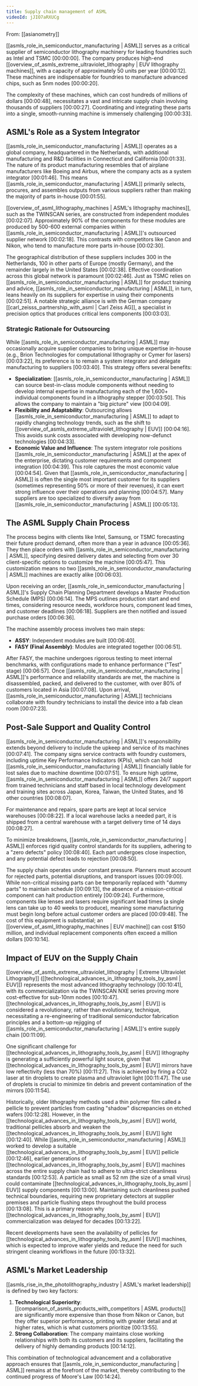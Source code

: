 ```yaml
---
title: Supply chain management of ASML
videoId: jJIO7aRXUCg
---
```


From: [[asianometry]] <br/> 

[[asmls_role_in_semiconductor_manufacturing | ASML]] serves as a critical supplier of semiconductor lithography machinery for leading foundries such as Intel and TSMC <a class="yt-timestamp" data-t="00:00:00">[00:00:00]</a>. The company produces high-end [[overview_of_asmls_extreme_ultraviolet_lithography | EUV lithography machines]], with a capacity of approximately 50 units per year <a class="yt-timestamp" data-t="00:00:12">[00:00:12]</a>. These machines are indispensable for foundries to manufacture advanced chips, such as 5nm nodes <a class="yt-timestamp" data-t="00:00:20">[00:00:20]</a>.

The complexity of these machines, which can cost hundreds of millions of dollars <a class="yt-timestamp" data-t="00:00:48">[00:00:48]</a>, necessitates a vast and intricate supply chain involving thousands of suppliers <a class="yt-timestamp" data-t="00:00:27">[00:00:27]</a>. Coordinating and integrating these parts into a single, smooth-running machine is immensely challenging <a class="yt-timestamp" data-t="00:00:33">[00:00:33]</a>.

## ASML's Role as a System Integrator

[[asmls_role_in_semiconductor_manufacturing | ASML]] operates as a global company, headquartered in the Netherlands, with additional manufacturing and R&D facilities in Connecticut and California <a class="yt-timestamp" data-t="00:01:33">[00:01:33]</a>. The nature of its product manufacturing resembles that of airplane manufacturers like Boeing and Airbus, where the company acts as a system integrator <a class="yt-timestamp" data-t="00:01:46">[00:01:46]</a>. This means [[asmls_role_in_semiconductor_manufacturing | ASML]] primarily selects, procures, and assembles outputs from various suppliers rather than making the majority of parts in-house <a class="yt-timestamp" data-t="00:01:55">[00:01:55]</a>.

[[overview_of_asml_lithography_machines | ASML's lithography machines]], such as the TWINSCAN series, are constructed from independent modules <a class="yt-timestamp" data-t="00:02:07">[00:02:07]</a>. Approximately 90% of the components for these modules are produced by 500-600 external companies within [[asmls_role_in_semiconductor_manufacturing | ASML]]'s outsourced supplier network <a class="yt-timestamp" data-t="00:02:18">[00:02:18]</a>. This contrasts with competitors like Canon and Nikon, who tend to manufacture more parts in-house <a class="yt-timestamp" data-t="00:02:30">[00:02:30]</a>.

The geographical distribution of these suppliers includes 300 in the Netherlands, 100 in other parts of Europe (mostly Germany), and the remainder largely in the United States <a class="yt-timestamp" data-t="00:02:38">[00:02:38]</a>. Effective coordination across this global network is paramount <a class="yt-timestamp" data-t="00:02:46">[00:02:46]</a>. Just as TSMC relies on [[asmls_role_in_semiconductor_manufacturing | ASML]] for product training and advice, [[asmls_role_in_semiconductor_manufacturing | ASML]], in turn, leans heavily on its suppliers for expertise in using their components <a class="yt-timestamp" data-t="00:02:51">[00:02:51]</a>. A notable strategic alliance is with the German company [[carl_zeisss_partnership_with_asml | Carl Zeiss AG]], a specialist in precision optics that produces critical lens components <a class="yt-timestamp" data-t="00:03:03">[00:03:03]</a>.

### Strategic Rationale for Outsourcing

While [[asmls_role_in_semiconductor_manufacturing | ASML]] may occasionally acquire supplier companies to bring unique expertise in-house (e.g., Brion Technologies for computational lithography or Cymer for lasers) <a class="yt-timestamp" data-t="00:03:22">[00:03:22]</a>, its preference is to remain a system integrator and delegate manufacturing to suppliers <a class="yt-timestamp" data-t="00:03:40">[00:03:40]</a>. This strategy offers several benefits:
*   **Specialization**: [[asmls_role_in_semiconductor_manufacturing | ASML]] can source best-in-class module components without needing to develop internal expertise in manufacturing each of the 1,600+ individual components found in a lithography stepper <a class="yt-timestamp" data-t="00:03:50">[00:03:50]</a>. This allows the company to maintain a "big picture" view <a class="yt-timestamp" data-t="00:04:09">[00:04:09]</a>.
*   **Flexibility and Adaptability**: Outsourcing allows [[asmls_role_in_semiconductor_manufacturing | ASML]] to adapt to rapidly changing technology trends, such as the shift to [[overview_of_asmls_extreme_ultraviolet_lithography | EUV]] <a class="yt-timestamp" data-t="00:04:16">[00:04:16]</a>. This avoids sunk costs associated with developing now-defunct technologies <a class="yt-timestamp" data-t="00:04:33">[00:04:33]</a>.
*   **Economic Value and Influence**: The system integrator role positions [[asmls_role_in_semiconductor_manufacturing | ASML]] at the apex of the enterprise, dictating customer requirements and component integration <a class="yt-timestamp" data-t="00:04:39">[00:04:39]</a>. This role captures the most economic value <a class="yt-timestamp" data-t="00:04:54">[00:04:54]</a>. Given that [[asmls_role_in_semiconductor_manufacturing | ASML]] is often the single most important customer for its suppliers (sometimes representing 50% or more of their revenues), it can exert strong influence over their operations and planning <a class="yt-timestamp" data-t="00:04:57">[00:04:57]</a>. Many suppliers are too specialized to diversify away from [[asmls_role_in_semiconductor_manufacturing | ASML]] <a class="yt-timestamp" data-t="00:05:13">[00:05:13]</a>.

## The ASML Supply Chain Process

The process begins with clients like Intel, Samsung, or TSMC forecasting their future product demand, often more than a year in advance <a class="yt-timestamp" data-t="00:05:36">[00:05:36]</a>. They then place orders with [[asmls_role_in_semiconductor_manufacturing | ASML]], specifying desired delivery dates and selecting from over 30 client-specific options to customize the machine <a class="yt-timestamp" data-t="00:05:47">[00:05:47]</a>. This customization means no two [[asmls_role_in_semiconductor_manufacturing | ASML]] machines are exactly alike <a class="yt-timestamp" data-t="00:06:03">[00:06:03]</a>.

Upon receiving an order, [[asmls_role_in_semiconductor_manufacturing | ASML]]'s Supply Chain Planning Department develops a Master Production Schedule (MPS) <a class="yt-timestamp" data-t="00:06:14">[00:06:14]</a>. The MPS outlines production start and end times, considering resource needs, workforce hours, component lead times, and customer deadlines <a class="yt-timestamp" data-t="00:06:18">[00:06:18]</a>. Suppliers are then notified and issued purchase orders <a class="yt-timestamp" data-t="00:06:36">[00:06:36]</a>.

The machine assembly process involves two main steps:
*   **ASSY**: Independent modules are built <a class="yt-timestamp" data-t="00:06:40">[00:06:40]</a>.
*   **FASY (Final Assembly)**: Modules are integrated together <a class="yt-timestamp" data-t="00:06:51">[00:06:51]</a>.

After FASY, the machine undergoes rigorous testing to meet internal benchmarks, with configurations made to enhance performance ("Test" stage) <a class="yt-timestamp" data-t="00:06:57">[00:06:57]</a>. Once [[asmls_role_in_semiconductor_manufacturing | ASML]]'s performance and reliability standards are met, the machine is disassembled, packed, and delivered to the customer, with over 80% of customers located in Asia <a class="yt-timestamp" data-t="00:07:08">[00:07:08]</a>. Upon arrival, [[asmls_role_in_semiconductor_manufacturing | ASML]] technicians collaborate with foundry technicians to install the device into a fab clean room <a class="yt-timestamp" data-t="00:07:23">[00:07:23]</a>.

## Post-Sale Support and Quality Control

[[asmls_role_in_semiconductor_manufacturing | ASML]]'s responsibility extends beyond delivery to include the upkeep and service of its machines <a class="yt-timestamp" data-t="00:07:41">[00:07:41]</a>. The company signs service contracts with foundry customers, including uptime Key Performance Indicators (KPIs), which can hold [[asmls_role_in_semiconductor_manufacturing | ASML]] financially liable for lost sales due to machine downtime <a class="yt-timestamp" data-t="00:07:51">[00:07:51]</a>. To ensure high uptime, [[asmls_role_in_semiconductor_manufacturing | ASML]] offers 24/7 support from trained technicians and staff based in local technology development and training sites across Japan, Korea, Taiwan, the United States, and 16 other countries <a class="yt-timestamp" data-t="00:08:07">[00:08:07]</a>.

For maintenance and repairs, spare parts are kept at local service warehouses <a class="yt-timestamp" data-t="00:08:22">[00:08:22]</a>. If a local warehouse lacks a needed part, it is shipped from a central warehouse with a target delivery time of 14 days <a class="yt-timestamp" data-t="00:08:27">[00:08:27]</a>.

To minimize breakdowns, [[asmls_role_in_semiconductor_manufacturing | ASML]] enforces rigid quality control standards for its suppliers, adhering to a "zero defects" policy <a class="yt-timestamp" data-t="00:08:40">[00:08:40]</a>. Each part undergoes close inspection, and any potential defect leads to rejection <a class="yt-timestamp" data-t="00:08:50">[00:08:50]</a>.

The supply chain operates under constant pressure. Planners must account for rejected parts, potential disruptions, and transport issues <a class="yt-timestamp" data-t="00:09:00">[00:09:00]</a>. While non-critical missing parts can be temporarily replaced with "dummy parts" to maintain schedule <a class="yt-timestamp" data-t="00:09:13">[00:09:13]</a>, the absence of a mission-critical component can halt production entirely <a class="yt-timestamp" data-t="00:09:24">[00:09:24]</a>. Furthermore, components like lenses and lasers require significant lead times (a single lens can take up to 40 weeks to produce), meaning some manufacturing must begin long before actual customer orders are placed <a class="yt-timestamp" data-t="00:09:48">[00:09:48]</a>. The cost of this equipment is substantial; an [[overview_of_asml_lithography_machines | EUV machine]] can cost $150 million, and individual replacement components often exceed a million dollars <a class="yt-timestamp" data-t="00:10:14">[00:10:14]</a>.

## Impact of EUV on the Supply Chain

[[overview_of_asmls_extreme_ultraviolet_lithography | Extreme Ultraviolet Lithography]] ([[technological_advances_in_lithography_tools_by_asml | EUV]]) represents the most advanced lithography technology <a class="yt-timestamp" data-t="00:10:41">[00:10:41]</a>, with its commercialization via the TWINSCAN NXE series proving more cost-effective for sub-10nm nodes <a class="yt-timestamp" data-t="00:10:47">[00:10:47]</a>. [[technological_advances_in_lithography_tools_by_asml | EUV]] is considered a revolutionary, rather than evolutionary, technique, necessitating a re-engineering of traditional semiconductor fabrication principles and a bottom-up rejigging of [[asmls_role_in_semiconductor_manufacturing | ASML]]'s entire supply chain <a class="yt-timestamp" data-t="00:11:09">[00:11:09]</a>.

One significant challenge for [[technological_advances_in_lithography_tools_by_asml | EUV]] lithography is generating a sufficiently powerful light source, given that [[technological_advances_in_lithography_tools_by_asml | EUV]] mirrors have low reflectivity (less than 70%) <a class="yt-timestamp" data-t="00:11:27">[00:11:27]</a>. This is achieved by firing a CO2 laser at tin droplets to create plasma and ultraviolet light <a class="yt-timestamp" data-t="00:11:47">[00:11:47]</a>. The use of droplets is crucial to minimize tin debris and prevent contamination of the mirrors <a class="yt-timestamp" data-t="00:11:54">[00:11:54]</a>.

Historically, older lithography methods used a thin polymer film called a pellicle to prevent particles from casting "shadow" discrepancies on etched wafers <a class="yt-timestamp" data-t="00:12:28">[00:12:28]</a>. However, in the [[technological_advances_in_lithography_tools_by_asml | EUV]] world, traditional pellicles absorb and weaken the [[technological_advances_in_lithography_tools_by_asml | EUV]] light <a class="yt-timestamp" data-t="00:12:40">[00:12:40]</a>. While [[asmls_role_in_semiconductor_manufacturing | ASML]] worked to develop a suitable [[technological_advances_in_lithography_tools_by_asml | EUV]] pellicle <a class="yt-timestamp" data-t="00:12:46">[00:12:46]</a>, earlier generations of [[technological_advances_in_lithography_tools_by_asml | EUV]] machines across the entire supply chain had to adhere to ultra-strict cleanliness standards <a class="yt-timestamp" data-t="00:12:53">[00:12:53]</a>. A particle as small as 52 nm (the size of a small virus) could contaminate [[technological_advances_in_lithography_tools_by_asml | EUV]] supply components <a class="yt-timestamp" data-t="00:13:00">[00:13:00]</a>. Maintaining such cleanliness pushed technical boundaries, requiring new proprietary detectors at supplier premises and particle flushing steps throughout the build process <a class="yt-timestamp" data-t="00:13:08">[00:13:08]</a>. This is a primary reason why [[technological_advances_in_lithography_tools_by_asml | EUV]] commercialization was delayed for decades <a class="yt-timestamp" data-t="00:13:22">[00:13:22]</a>.

Recent developments have seen the availability of pellicles for [[technological_advances_in_lithography_tools_by_asml | EUV]] machines, which is expected to improve wafer yields and reduce the need for such stringent cleaning workflows in the future <a class="yt-timestamp" data-t="00:13:32">[00:13:32]</a>.

## ASML's Market Leadership

[[asmls_rise_in_the_photolithography_industry | ASML's market leadership]] is defined by two key factors:
1.  **Technological Superiority**: [[comparison_of_asmls_products_with_competitors | ASML products]] are significantly more expensive than those from Nikon or Canon, but they offer superior performance, printing with greater detail and at higher rates, which is what customers prioritize <a class="yt-timestamp" data-t="00:13:55">[00:13:55]</a>.
2.  **Strong Collaboration**: The company maintains close working relationships with both its customers and its suppliers, facilitating the delivery of highly demanding products <a class="yt-timestamp" data-t="00:14:12">[00:14:12]</a>.

This combination of technological advancement and a collaborative approach ensures that [[asmls_role_in_semiconductor_manufacturing | ASML]] remains at the forefront of the market, thereby contributing to the continued progress of Moore's Law <a class="yt-timestamp" data-t="00:14:24">[00:14:24]</a>.